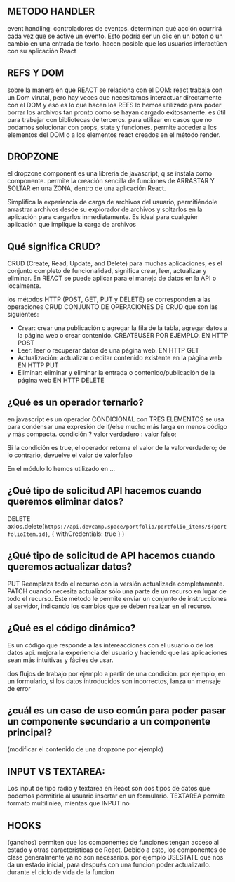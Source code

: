 ## METODO HANDLER
event handling: controladores de eventos. determinan qué acción ocurrirá cada vez que se active un evento. Esto podría ser un clic en un botón o un cambio en una entrada de texto. hacen posible que los usuarios interactúen con su aplicación React

## REFS Y DOM
sobre la manera en que REACT se relaciona con el DOM: react trabaja con un Dom virutal, pero hay veces que necesitamos interactuar directamente con el DOM y eso es lo que hacen los REFS
lo hemos utilizado para poder borrar los archivos tan pronto como se hayan cargado exitosamente. es útil para trabajar con bibliotecas de terceros.
para utilizar en casos que no podamos solucionar con props, state y funciones.
permite acceder a los elementos del DOM o a los elementos react creados en el método render.

## DROPZONE
el dropzone component es una libreria de javascript, q se instala como componente. 
permite la creación sencilla de funciones de ARRASTAR Y SOLTAR en una ZONA, dentro de una aplicación React.

Simplifica la experiencia de carga de archivos del usuario, permitiéndole arrastrar archivos desde su explorador de archivos y soltarlos en la aplicación para cargarlos inmediatamente.
Es ideal para cualquier aplicación que implique la carga de archivos

## Qué significa CRUD?

CRUD (Create, Read, Update, and Delete)
para muchas aplicaciones, es el conjunto completo de funcionalidad, significa crear, leer, actualizar y eliminar.
En REACT se puede aplicar para el manejo de datos en la API o localmente.

los métodos HTTP (POST, GET, PUT y DELETE) se corresponden a las operaciones CRUD
CONJUNTO DE OPERACIONES DE CRUD que son las siguientes:
- Crear: crear una publicación o agregar la fila de la tabla, agregar datos a la página web o crear contenido.  CREATEUSER POR EJEMPLO. EN HTTP POST
- Leer: leer o recuperar datos de una página web. EN HTTP GET
- Actualización: actualizar o editar contenido existente en la página web EN HTTP PUT
- Eliminar: eliminar y eliminar la entrada o contenido/publicación de la página web EN HTTP DELETE

## ¿Qué es un operador ternario?
en javascript es un operador CONDICIONAL con TRES ELEMENTOS
se usa para condensar una expresión de if/else mucho más larga en menos código y más compacta.
condición ? valor verdadero : valor falso;

Si la condición es true, el operador retorna el valor de la valorverdadero; de lo contrario, devuelve el valor de valorfalso

En el módulo lo hemos utilizado en ...

## ¿Qué tipo de solicitud API hacemos cuando queremos eliminar datos?
DELETE
axios.delete(`https://api.devcamp.space/portfolio/portfolio_items/${portfolioItem.id}`,
    { withCredentials: true }
  )

## ¿Qué tipo de solicitud de API hacemos cuando queremos actualizar datos?
PUT Reemplaza todo el recurso con la versión actualizada completamente.
PATCH cuando necesita actualizar sólo una parte de un recurso en lugar de todo el recurso. Este método le permite enviar un conjunto de instrucciones al servidor, indicando los cambios que se deben realizar en el recurso.

## ¿Qué es el código dinámico?
Es un código que responde a las intereacciones con el usuario o de los datos api. mejora la experiencia del usuario y haciendo que las aplicaciones sean más intuitivas y fáciles de usar.

 dos flujos de trabajo por ejemplo a partir de una condicion. 
por ejemplo, en un formulario, si los datos introducidos son incorrectos, lanza un mensaje de error


## ¿cuál es un caso de uso común para poder pasar un componente secundario a un componente principal? 
(modificar el contenido de una dropzone por ejemplo)

## INPUT VS TEXTAREA:
Los input de tipo radio y textarea en React son dos tipos de datos que podemos permitirle al usuario insertar en un formulario. TEXTAREA permite formato multiliniea, mientas que INPUT no

## HOOKS
(ganchos)
permiten que los componentes de funciones tengan acceso al estado y otras características de React. Debido a esto, los componentes de clase generalmente ya no son necesarios.
por ejemplo USESTATE que nos da un estado inicial, para después con una funcion poder actualizarlo. durante el ciclo de vida de la funcion
